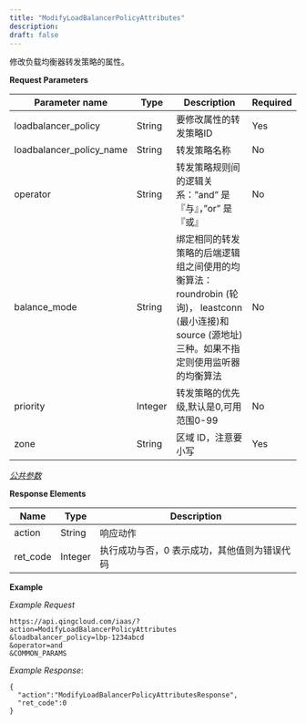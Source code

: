 ```yaml
---
title: "ModifyLoadBalancerPolicyAttributes"
description: 
draft: false
---
```




修改负载均衡器转发策略的属性。

**Request Parameters**

| Parameter name | Type | Description | Required |
| --- | --- | --- | --- |
| loadbalancer_policy | String | 要修改属性的转发策略ID | Yes |
| loadbalancer_policy_name | String | 转发策略名称 | No |
| operator | String | 转发策略规则间的逻辑关系：”and” 是『与』，”or” 是『或』 | No |
| balance_mode | String | 绑定相同的转发策略的后端逻辑组之间使用的均衡算法：roundrobin (轮询)， leastconn (最小连接)和 source (源地址) 三种。如果不指定则使用监听器的均衡算法| No |
| priority | Integer | 转发策略的优先级,默认是0,可用范围0-99 | No |
| zone | String | 区域 ID，注意要小写 | Yes |

[_公共参数_](../../../parameters)

**Response Elements**

| Name | Type | Description |
| --- | --- | --- |
| action | String | 响应动作 |
| ret_code | Integer | 执行成功与否，0 表示成功，其他值则为错误代码 |

**Example**

_Example Request_

```
https://api.qingcloud.com/iaas/?action=ModifyLoadBalancerPolicyAttributes
&loadbalancer_policy=lbp-1234abcd
&operator=and
&COMMON_PARAMS
```

_Example Response_:

```
{
  "action":"ModifyLoadBalancerPolicyAttributesResponse",
  "ret_code":0
}
```

